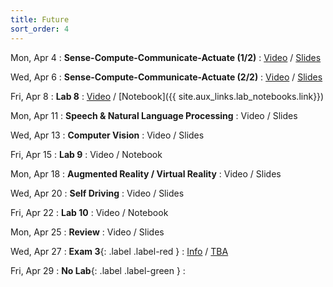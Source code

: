 ```yaml
---
title: Future
sort_order: 4
---
```


Mon, Apr 4
: **Sense-Compute-Communicate-Actuate (1/2)**
  : [Video](https://courses.grainger.illinois.edu/ece101/sp2022/lectures/ECE101-S22-LECTURE-19.mp4) / [Slides](https://www.dropbox.com/s/gz36m5r31tnbw9s/101-019-sensing1.pdf?dl=0)

Wed, Apr 6
: **Sense-Compute-Communicate-Actuate (2/2)**
  : [Video](https://courses.grainger.illinois.edu/ece101/sp2022/lectures/ECE101-S22-LECTURE-20.mp4) / [Slides](https://www.dropbox.com/s/z6arxdqk8ejvi7o/101-020-sensing2.pdf?dl=0)

Fri, Apr 8
: **Lab 8**
  : [Video](https://courses.grainger.illinois.edu/ece101/sp2022/labs/ECE101-S22-LAB-08.mp4) / [Notebook]({{ site.aux_links.lab_notebooks.link}})

Mon, Apr 11
: **Speech & Natural Language Processing**
  : Video / Slides

Wed, Apr 13
: **Computer Vision**
  : Video / Slides

Fri, Apr 15
: **Lab 9**
  : Video / Notebook

Mon, Apr 18
: **Augmented Reality / Virtual Reality**
  : Video / Slides

Wed, Apr 20
: **Self Driving**
  : Video / Slides

Fri, Apr 22
: **Lab 10**
  : Video / Notebook

Mon, Apr 25
: **Review**
  : Video / Slides

Wed, Apr 27
: **Exam 3**{: .label .label-red }
  : [Info](#exam-3) / [TBA](#TODO)

Fri, Apr 29
: **No Lab**{: .label .label-green }
  : 
